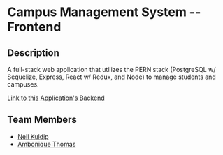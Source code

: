 # Campus Management System -- Frontend

## Description
A full-stack web application that utilizes the PERN stack (PostgreSQL w/ Sequelize, Express, React w/ Redux, and Node) to manage students and campuses.

[Link to this Application's Backend](https://github.com/neil-kuldip/campus-management-system-backend)

## Team Members
- [Neil Kuldip](https://github.com/neil-kuldip)
- [Ambonique Thomas](https://github.com/AmboThom)
